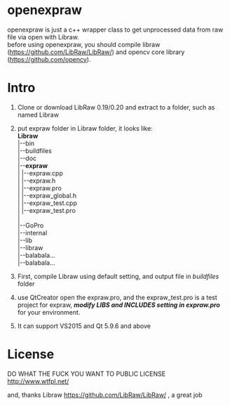 # openexpraw
openexpraw is just a c++ wrapper class to get unprocessed data from raw file via open with Libraw.  
before using openexpraw, you should compile libraw (https://github.com/LibRaw/LibRaw/) and opencv core library (https://github.com/opencv).  

# Intro
1. Clone or download LibRaw 0.19/0.20 and extract to a folder, such as named Libraw
2. put expraw folder in Libraw folder, it looks like:  
  **Libraw**  
    |--bin  
    |--buildfiles  
    |--doc  
    |--**expraw**  
    |     |--expraw.cpp  
    |     |--expraw.h  
    |     |--expraw.pro  
    |     |--expraw_global.h  
    |     |--expraw_test.cpp  
    |     |--expraw_test.pro  
    |  
    |--GoPro  
    |--internal  
    |--lib  
    |--libraw  
    |--balabala...  
    |--balabala...  
      
  
  3. First, compile Libraw using default setting, and output file in *buildfiles* folder
  4. use QtCreator open the expraw.pro, and the expraw_test.pro is a test project for expraw, ***modify LIBS and INCLUDES setting in expraw.pro*** for your environment.
  5. It can support VS2015 and Qt 5.9.6 and above
  
  # License
  DO WHAT THE FUCK YOU WANT TO PUBLIC LICENSE                    
  http://www.wtfpl.net/
  
  and, thanks Libraw https://github.com/LibRaw/LibRaw/ , a great job    
  
